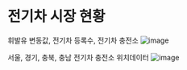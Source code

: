 # 전기차 시장 현황
휘발유 변동값, 전기차 등록수, 전기차 충전소
![image](https://user-images.githubusercontent.com/95518178/174721745-4cfea194-fb1b-45c1-b898-618a53390384.png)

서울, 경기, 충북, 충남 전기차 충전소 위치데이터
![image](https://user-images.githubusercontent.com/95518178/174721779-7a090155-1c2b-429b-9f27-1d9a6b712a14.png)
